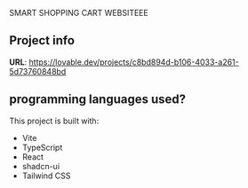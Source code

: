 SMART SHOPPING CART WEBSITEEE

## Project info

**URL**: https://lovable.dev/projects/c8bd894d-b106-4033-a261-5d73760848bd



## programming languages used?

This project is built with:

- Vite
- TypeScript
- React
- shadcn-ui
- Tailwind CSS


